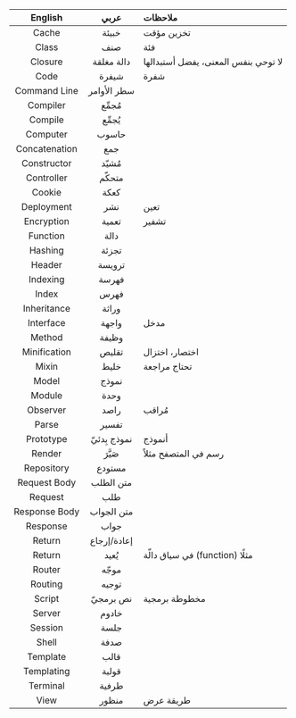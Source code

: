 English     | عربي  | ملاحظات
:------:    |:-------:|:---------
Cache | خبيئة | تخزين مؤقت
Class | صنف | فئة
Closure     | دالة مغلقة | لا توحي بنفس المعنى، يفضل أستبدالها
Code        | شيفرة | شفرة
Command Line | سطر الأوامر
Compiler | مُجمِّع
Compile | يُجمِّع
Computer | حاسوب
Concatenation | جمع
Constructor | مُشيّد |
Controller | متحكّم
Cookie | كعكة
Deployment | نشر | تعين
Encryption |تعمية | تشفير
Function | دالة
Hashing | تجزئة
Header | ترويسة
Indexing | فهرسة
Index | فهرس
Inheritance | وراثة
Interface   | واجهة | مدخل
Method | وظيفة
Minification | تقليص | اختصار، اختزال
Mixin | خليط | تحتاج مراجعة
Model | نموذج
Module | وحدة
Observer | راصد | مُراقب
Parse | تفسير
Prototype | نموذج بِدئيّ | أنموذج
Render | صَيَّرَ | رسم في المتصفح مثلاً
Repository | مستودع
Request Body | متن الطلب
Request | طلب
Response Body | متن الجواب
Response | جواب
Return      | إعادة/إرجاع
Return | يُعيد | في سياق دالّة (function) مثلًا
Router | موجّه
Routing | توجيه
Script      | نص برمجيّ | مخطوطة برمجية
Server | خادوم
Session | جلسة
Shell | صدفة
Template | قالب
Templating | قولبة
Terminal | طرفية
View | منظور | طريقة عرض
